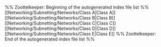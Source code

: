 %% Zoottelkeeper: Beginning of the autogenerated index file list  %%
 [[Networking/Subnetting/Networks/Class A|Class A]]
 [[Networking/Subnetting/Networks/Class B|Class B]]
 [[Networking/Subnetting/Networks/Class C|Class C]]
 [[Networking/Subnetting/Networks/Class D|Class D]]
 [[Networking/Subnetting/Networks/Class E|Class E]]
%% Zoottelkeeper: End of the autogenerated index file list  %%
